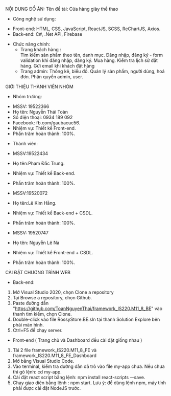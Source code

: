 NỘI DUNG ĐỒ ÁN: 
Tên đề tài: Cửa hàng giày thể thao 

- Công nghệ sử dụng: 
+ Front-end:  HTML, CSS, JavaScript, ReactJS, SCSS, ReChartJS, Axios.
+ Back-end:    C#, .Net API, Firebase 
- Chức năng chính: 
  + Trang khách hàng :  
    Tìm kiếm sản phẩm theo tên, danh mục.
    Đăng nhập, đăng ký - form validation khi đăng nhập, đăng ký. 
    Mua hàng. 
    Kiểm tra lịch sử đặt hàng. 
    Gửi email khi khách đặt hàng 
  + Trang admin: 
    Thống kê, biểu đồ. 
    Quản lý sản phẩm, người dùng, hoá đơn. 
    Phân quyền admin, user. 

GIỚI THIỆU THÀNH VIÊN NHÓM

- Nhóm trưởng: 
+ MSSV: 19522366
+ Họ tên: Nguyễn Thái Toàn
+ Số điện thoại: 0934 189 092
+ Facebook: fb.com/gaubacuc56.
+ Nhiệm vụ: Thiết kế Front-end.
+ Phần trăm hoàn thành: 100%.

- Thành viên:
+ MSSV:19522434 
+ Họ tên:Phạm Đắc Trung.
+ Nhiệm vụ: Thiết kế Back-end.
+ Phần trăm hoàn thành: 100%.



+ MSSV:19520072 
+ Họ tên:Lê Kim Hằng.
+ Nhiệm vụ: Thiết kế Back-end + CSDL.
+ Phần trăm hoàn thành: 100%.


+ MSSV: 19520747 
+ Họ tên: Nguyễn Lê Na
+ Nhiệm vụ: Thiết kế Front-end + CSDL.
+ Phần trăm hoàn thành: 100%.


CÀI ĐẶT CHƯƠNG TRÌNH WEB
- Back-end:
 1. Mở Visual Studio 2020, chọn Clone a repository
 2. Tại Browse a repository, chọn Github.
 3. Paste đường dẫn "https://github.com/ToanNguyenThai/framework_IS220.M11_8_BE" vào thanh tìm kiếm, chọn Clone.
 4. Double-click vào file RossyStore.BE.sln tại thanh Solution Explore bên phải màn hình.
 5. Ctrl+F5 để chạy server.

- Front-end ( Trang chủ và Dashboard đều cài đặt giống nhau )
 1. Tải 2 file framework_IS220.M11_8_FE và framework_IS220.M11_8_FE_Dashboard
 2. Mở bằng Visual Studio Code.
 3. Vào terminal, kiểm tra đường dẫn đã trỏ vào file my-app chưa. Nếu chưa thì gõ lệnh: cd my-app.
 4. Cài đặt react script bằng lệnh: npm install react-scripts --save.
 5. Chạy giao diện bằng lệnh : npm start.
  Lưu ý: để dùng lệnh npm, máy tính phải được cài đặt NodeJS trước.
